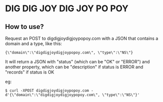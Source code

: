 # DIG DIG JOY DIG JOY PO POY

## How to use?

Request an POST to digdigjoydigjoypopoy.com with a JSON that contains a domain
and a type, like this: 

```{\"domain\":\"digdigjoydigjoypopoy.com\", \"type\":\"NS\"}```

It will return a JSON with \"status\" (which can be \"OK\" or \"ERROR\") and
another property, which can be \"description\" if status is ERROR and \"records\"
if status is OK

eg:

```$ curl -XPOST digdigjoydigjoypopoy.com -d'{\"domain\":\"digdigjoydigjoypopoy.com\", \"type\":\"NS\"}'```
